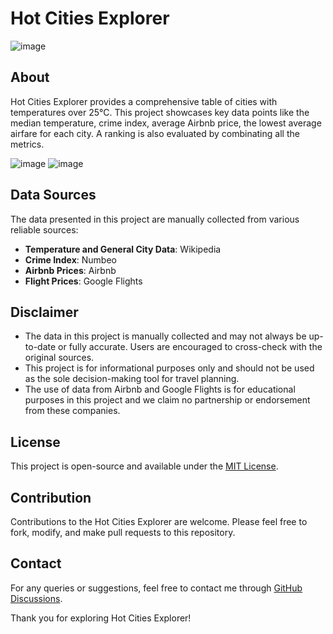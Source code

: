 # Hot Cities Explorer
![image](https://github.com/MarvinAmine/it-is-hot-over-there/assets/126837473/44812a2d-fbbc-4c27-9411-c131f038c8ab)


## About
Hot Cities Explorer provides a comprehensive table of cities with temperatures over 25°C. This project showcases key data points like the median temperature, crime index, average Airbnb price, the lowest average airfare for each city.
A ranking is also evaluated by combinating all the metrics. 

![image](https://github.com/MarvinAmine/it-is-hot-over-there/assets/126837473/e979fe2e-b0e7-449f-9f98-8d97cfd69a23)
![image](https://github.com/MarvinAmine/it-is-hot-over-there/assets/126837473/b727e823-d74f-4592-9f1c-a2fcdc4c5255)

## Data Sources
The data presented in this project are manually collected from various reliable sources:
- **Temperature and General City Data**: Wikipedia
- **Crime Index**: Numbeo
- **Airbnb Prices**: Airbnb
- **Flight Prices**: Google Flights

## Disclaimer
- The data in this project is manually collected and may not always be up-to-date or fully accurate. Users are encouraged to cross-check with the original sources.
- This project is for informational purposes only and should not be used as the sole decision-making tool for travel planning.
- The use of data from Airbnb and Google Flights is for educational purposes in this project and we claim no partnership or endorsement from these companies.

## License
This project is open-source and available under the [MIT License](https://opensource.org/licenses/MIT).

## Contribution
Contributions to the Hot Cities Explorer are welcome. Please feel free to fork, modify, and make pull requests to this repository.

## Contact
For any queries or suggestions, feel free to contact me through [GitHub Discussions](https://github.com/MarvinAmine/it-is-hot-over-there/discussions).

Thank you for exploring Hot Cities Explorer!
